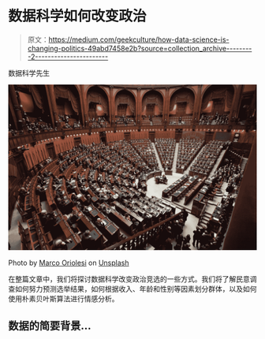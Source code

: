 # 数据科学如何改变政治

> 原文：<https://medium.com/geekculture/how-data-science-is-changing-politics-49abd7458e2b?source=collection_archive---------2----------------------->

数据科学先生

![](img/bd0b5e645cf7a3fbb0282b91be4bcca0.png)

Photo by [Marco Oriolesi](https://unsplash.com/@marcooriolesi?utm_source=medium&utm_medium=referral) on [Unsplash](https://unsplash.com?utm_source=medium&utm_medium=referral)

在整篇文章中，我们将探讨数据科学改变政治竞选的一些方式。我们将了解民意调查如何努力预测选举结果，如何根据收入、年龄和性别等因素划分群体，以及如何使用朴素贝叶斯算法进行情感分析。

## 数据的简要背景…